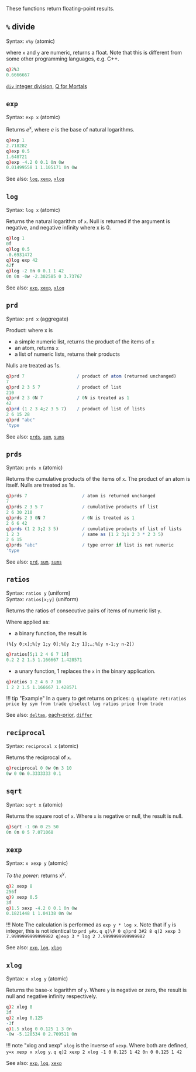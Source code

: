 These functions return floating-point results.

## `%` divide

Syntax: `x%y` (atomic)  

where `x` and `y` are numeric, returns a float. Note that this is different from some other programming languages, e.g. C++.
```q
q)2%3
0.6666667
```
<i class="fa fa-hand-o-right"></i> [`div` integer division](arithmetic-integer/#div),  [Q for Mortals](JB:QforMortals2/primitive_operations#Basic_Arithmetic:_.2B.2C_-.2C_.2A.2C_.25 "wikilink")


## `exp`

Syntax: ``exp x`` (atomic)

Returns _e_<sup>x</sup>, where _e_ is the base of natural logarithms.
```q
q)exp 1
2.718282
q)exp 0.5
1.648721
q)exp -4.2 0 0.1 0n 0w
0.01499558 1 1.105171 0n 0w
```

See also: [`log`](#log), [`xexp`](#xexp), [`xlog`](#xlog)


## `log`

Syntax: `log x` (atomic)

Returns the natural logarithm of `x`. Null is returned if the argument is negative, and negative infinity where x is 0.
```q
q)log 1
0f
q)log 0.5
-0.6931472
q)log exp 42
42f
q)log -2 0n 0 0.1 1 42
0n 0n -0w -2.302585 0 3.73767
```

See also: [`exp`](#exp), [`xexp`](#xexp), [`xlog`](#xlog)


## `prd`

Syntax: `prd x` (aggregate)

Product: where x is

- a simple numeric list, returns the product of the items of `x`
- an atom, returns `x`
- a list of numeric lists, returns their products

Nulls are treated as 1s.
```q
q)prd 7                    / product of atom (returned unchanged)
7
q)prd 2 3 5 7              / product of list
210
q)prd 2 3 0N 7             / 0N is treated as 1
42
q)prd (1 2 3 4;2 3 5 7)    / product of list of lists
2 6 15 28
q)prd "abc"
'type
```

See also: [`prds`](#prds), [`sum`](arithmetic-integer/#sum), [`sums`](arithmetic-integer/#sums) 


## `prds`

Syntax: `prds x` (atomic)

Returns the cumulative products of the items of `x`. The product of an atom is itself. Nulls are treated as 1s.
```q
q)prds 7                     / atom is returned unchanged
7
q)prds 2 3 5 7               / cumulative products of list
2 6 30 210
q)prds 2 3 0N 7              / 0N is treated as 1
2 6 6 42
q)prds (1 2 3;2 3 5)         / cumulative products of list of lists
1 2 3                        / same as (1 2 3;1 2 3 * 2 3 5)
2 6 15
q)prds "abc"                 / type error if list is not numeric
'type
```

See also: [`prd`](#prd), [`sum`](arithmetic-integer/#sum), [`sums`](arithmetic-integer/#sums) 


## `ratios`

Syntax: `ratios y` (uniform)  
Syntax: `ratios[x;y]` (uniform)

Returns the ratios of consecutive pairs of items of numeric list `y`.

Where applied as: 

- a binary function, the result is
```
(%[y 0;x];%[y 1;y 0];%[y 2;y 1];…;%[y n-1;y n-2])
```
```q
q)ratios[5;1 2 4 6 7 10]
0.2 2 2 1.5 1.166667 1.428571
```

- a unary function, 1 replaces the `x` in the binary application.
```q
q)ratios 1 2 4 6 7 10
1 2 2 1.5 1.166667 1.428571
```

!!! tip "Example"
    In a query to get returns on prices:
    ```q
    q)update ret:ratios price by sym from trade
    q)select log ratios price from trade
    ```

See also: [`deltas`](#deltas), [each-prior](higher-order-functions/#eachprior), [`differ`](selectionfunctions/#differ)


## `reciprocal`

Syntax: `reciprocal x` (atomic)

Returns the reciprocal of `x`.
```q
q)reciprocal 0 0w 0n 3 10
0w 0 0n 0.3333333 0.1
```


## `sqrt`

Syntax: `sqrt x` (atomic)

Returns the square root of `x`. Where `x` is negative or null, the result is null.
```q
q)sqrt -1 0n 0 25 50
0n 0n 0 5 7.071068
```


## `xexp`

Syntax: `x xexp y` (atomic)

_To the power_: returns x<sup>y</sup>.
```q
q)2 xexp 8
256f
q)9 xexp 0.5
3f
q)1.5 xexp -4.2 0 0.1 0n 0w
0.1821448 1 1.04138 0n 0w
```

!!! Note
    The calculation is performed as `exp y * log x`. Note that if `y` is integer, this is not identical to `prd y#x`.
    ```q
    q)\P 0
    q)prd 3#2
    8
    q)2 xexp 3
    7.9999999999999982
    q)exp 3 * log 2
    7.9999999999999982
    ```

See also: [`exp`](#exp), [`log`](#log), [`xlog`](#xlog)


## `xlog`

Syntax: `x xlog y` (atomic)

Returns the base-x logarithm of `y`. Where `y` is negative or zero, the result is null and negative infinity respectively.
```q
q)2 xlog 8
3f
q)2 xlog 0.125
-3f
q)1.5 xlog 0 0.125 1 3 0n
-0w -5.128534 0 2.709511 0n
```

!!! note "xlog and xexp"
    `xlog` is the inverse of `xexp`. Where both are defined, `y=x xexp x xlog y`.
    ```q
    q)2 xexp 2 xlog -1 0 0.125 1 42
    0n 0 0.125 1 42
    ```

See also: [`exp`](#exp), [`log`](#log), [`xexp`](#xexp)
